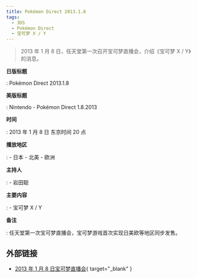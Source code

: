 ```yaml
---
title: Pokémon Direct 2013.1.8
tags:
  - 3DS
  - Pokémon Direct
  - 宝可梦 X / Y
---
```


> 2013 年 1 月 8 日，任天堂第一次召开宝可梦直播会，介绍《宝可梦 X / Y》的消息。

**日版标题**

:   Pokémon Direct 2013.1.8

**美版标题**

:   Nintendo - Pokémon Direct 1.8.2013

**时间**

:   2013 年 1 月 8 日 东京时间 20 点

**播放地区**

:   - 日本
    - 北美
    - 欧洲

**主持人**

:   - 岩田聪

**主要内容**

:   - 宝可梦 X / Y

**备注**

:   任天堂第一次宝可梦直播会，宝可梦游戏首次实现日美欧等地区同步发售。

## 外部链接

- [2013 年 1 月 8 日宝可梦直播会](https://www.bilibili.com/video/BV19E411b7q7/){ target="_blank" }
